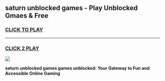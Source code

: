
## saturn unblocked games - Play Unblocked Gmaes & Free
<h3>
<a href="https://news.freeplayer.one?title=saturn_unblocked_games&ref=23F">CLICK TO PLAY</a></h3>
<hr>

<h3>
<a href="https://news.freeplayer.one?title=saturn_unblocked_games&ref=23F">CLICK 2 PLAY</a>
  
</h3>

<a href="https://news.freeplayer.one?title=saturn_unblocked_games&ref=23F/"><img src="https://clearcache.store/games.png"></a>


**saturn unblocked games games unblocked: Your Gateway to Fun and Accessible Online Gaming**

